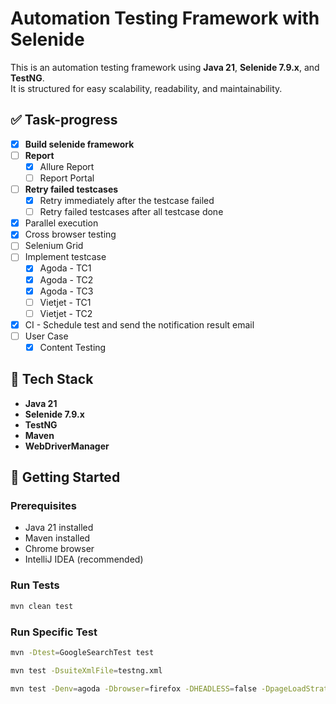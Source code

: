 # Automation Testing Framework with Selenide

This is an automation testing framework using **Java 21**, **Selenide 7.9.x**, and **TestNG**.  
It is structured for easy scalability, readability, and maintainability.

## ✅ Task-progress

- [x] **Build selenide framework**
- [ ] **Report**
    - [x] Allure Report
    - [ ] Report Portal
- [ ] **Retry failed testcases**
    - [x] Retry immediately after the testcase failed
    - [ ] Retry failed testcases after all testcase done
- [x] Parallel execution
- [x] Cross browser testing
- [ ] Selenium Grid
- [ ] Implement testcase
    - [x] Agoda - TC1
    - [x] Agoda - TC2
    - [x] Agoda - TC3
    - [ ] Vietjet - TC1
    - [ ] Vietjet - TC2
- [x] CI - Schedule test and send the notification result email
- [ ] User Case
    - [x] Content Testing

## 🧰 Tech Stack

- **Java 21**
- **Selenide 7.9.x**
- **TestNG**
- **Maven**
- **WebDriverManager**

## 🚀 Getting Started

### Prerequisites

- Java 21 installed
- Maven installed
- Chrome browser
- IntelliJ IDEA (recommended)

### Run Tests

```bash
mvn clean test
```

### Run Specific Test

```bash
mvn -Dtest=GoogleSearchTest test
```

```bash
mvn test -DsuiteXmlFile=testng.xml
```

```bash
mvn test -Denv=agoda -Dbrowser=firefox -DHEADLESS=false -DpageLoadStrategy=eager 

```